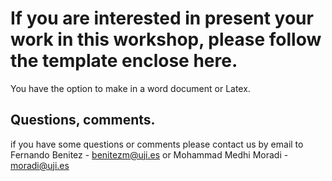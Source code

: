# If you are interested in present your work in this workshop, please follow the template enclose here.

You have the option to make in a word document or Latex. 

## Questions, comments.

if you have some questions or comments please contact us by email to Fernando Benitez - benitezm@uji.es or Mohammad Medhi Moradi - moradi@uji.es

